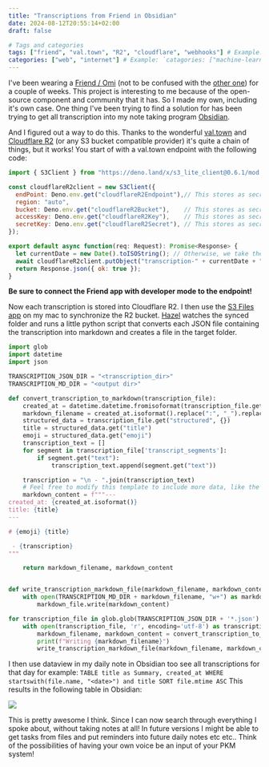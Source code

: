 ```yaml
---
title: "Transcriptions from Friend in Obsidian"
date: 2024-08-12T20:55:14+02:00
draft: false

# Tags and categories
tags: ["friend", "val.town", "R2", "cloudflare", "webhooks"] # Example: `tags: ["machine-learning", "deep-learning"]`
categories: ["web", "internet"] # Example: `catagories: ["machine-learning", "deep-learning"]`
---
```


I've been wearing a [Friend / Omi](https://github.com/BasedHardware/Omi) (not to be confused with the [other one](https://www.friend.com/)) for a couple of weeks. This project is interesting to me because of the open-source component and community that it has. So I made my own, including it's own case. One thing I've been trying to find a solution for has been trying to get all transcription into my note taking program [Obsidian](https://obsidian.com).

And I figured out a way to do this. Thanks to the wonderful [val.town](https://val.town) and [Cloudflare R2](https://cloudflare.com/r2) (or any S3 bucket compatible provider) it's quite a chain of things, but it works! You start of with a val.town endpoint with the following code:

```js
import { S3Client } from "https://deno.land/x/s3_lite_client@0.6.1/mod.ts";

const cloudflareR2client = new S3Client({
  endPoint: Deno.env.get("cloudflareR2Endpoint"),// This stores as secrets in val.town
  region: "auto",
  bucket: Deno.env.get("cloudflareR2Bucket"),    // This stores as secrets in val.town
  accessKey: Deno.env.get("cloudflareR2Key"),    // This stores as secrets in val.town
  secretKey: Deno.env.get("cloudflareR2Secret"), // This stores as secrets in val.town
});

export default async function(req: Request): Promise<Response> {
  let currentDate = new Date().toISOString(); // Otherwise, we take the current date
  await cloudflareR2client.putObject("transcription-" + currentDate + ".json", req.body);
  return Response.json({ ok: true });
}
```

**Be sure to connect the Friend app with developer mode to the endpoint!**

Now each transcription is stored into Cloudflare R2. I then use the [S3 Files app](https://apps.apple.com/us/app/s3-files-bucket-storage/id6447647340) on my mac to synchronize the R2 bucket. [Hazel](https://www.noodlesoft.com/) watches the synced folder and runs a little python script that converts each JSON file containing the transcription into markdown and creates a file in the target folder. 

```python
import glob
import datetime
import json

TRANSCRIPTION_JSON_DIR = "<transcription_dir>"
TRANSCRIPTION_MD_DIR = "<output dir>"

def convert_transcription_to_markdown(transcription_file):
    created_at = datetime.datetime.fromisoformat(transcription_file.get("created_at"))
    markdown_filename = created_at.isoformat().replace(":", "_").replace("T", "_")[0:19] + '.md'
    structured_data = transcription_file.get("structured", {})
    title = structured_data.get("title")
    emoji = structured_data.get("emoji")
    transcription_text = []
    for segment in transcription_file['transcript_segments']:
        if segment.get("text"):
            transcription_text.append(segment.get("text"))

    transcription = "\n - ".join(transcription_text)
    # Feel free to modify this template to include more data, like the summary!
    markdown_content = f"""---
created_at: {created_at.isoformat()}
title: {title}
---

# {emoji} {title}

 - {transcription}
"""

    return markdown_filename, markdown_content


def write_transcription_markdown_file(markdown_filename, markdown_content):
    with open(TRANSCRIPTION_MD_DIR + markdown_filename, "w+") as markdown_file:
        markdown_file.write(markdown_content)

for transcription_file in glob.glob(TRANSCRIPTION_JSON_DIR + '*.json'):
    with open(transcription_file, 'r', encoding='utf-8') as transcription_content:
        markdown_filename, markdown_content = convert_transcription_to_markdown(json.loads(transcription_content.read()))
        print(f"Writing {markdown_filename}")
        write_transcription_markdown_file(markdown_filename, markdown_content)
```

I then use dataview in my daily note in Obsidian too see all transcriptions for that day for example: `TABLE title as Summary, created_at WHERE startswith(file.name, "<date>") and title SORT file.mtime ASC` This results in the following table in Obsidian:

![](https://files.jplattel.nl/2024/08/MIdntF.png)

This is pretty awesome I think. Since I can now search through everything I spoke about, without taking notes at all! In future versions I might be able to get tasks from files and put reminders into future daily notes etc etc.. Think of the possibilities of having your own voice be an input of your PKM system! 